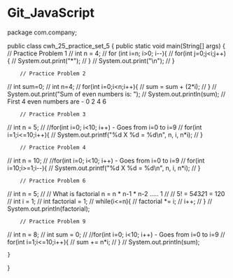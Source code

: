 # Git_JavaScript
package com.company;

public class cwh_25_practice_set_5 {
    public static void main(String[] args) {
        // Practice Problem 1
//        int n = 4;
//        for (int i=n; i>0; i--){
//            for(int j=0;j<i;j++){
//                System.out.print("*");
//            }
//            System.out.print("\n");
//        }

        // Practice Problem 2
//        int sum=0;
//        int n=4;
//        for(int i=0;i<n;i++){
//            sum = sum + (2*i);
//        }
//        System.out.print("Sum of even numbers is: ");
//        System.out.println(sum);
        // First 4 even numbers are - 0 2 4 6

        // Practice Problem 3
//        int n = 5;
//        //for(int i=0; i<10; i++) - Goes from i=0 to i=9
//        for(int i=1;i<=10;i++){
//            System.out.printf("%d X %d = %d\n", n, i, n*i);
//        }

        // Practice Problem 4
//        int n = 10;
//        //for(int i=0; i<10; i++) - Goes from i=0 to i=9
//        for(int i=10;i>=1;i--){
//            System.out.printf("%d X %d = %d\n", n, i, n*i);
//        }

        // Practice Problem 6
//        int n = 5;
//        // What is factorial n = n * n-1 * n-2 ..... 1
//        // 5! = 5*4*3*2*1 = 120
//        int i = 1;
//        int factorial = 1;
//        while(i<=n){
//            factorial *= i;
//            i++;
//        }
//        System.out.println(factorial);

        // Practice Problem 9
//        int n = 8;
//        int sum = 0;
//        //for(int i=0; i<10; i++) - Goes from i=0 to i=9
//        for(int i=1;i<=10;i++){
//            sum += n*i;
//        }
//        System.out.println(sum);

    }
}
